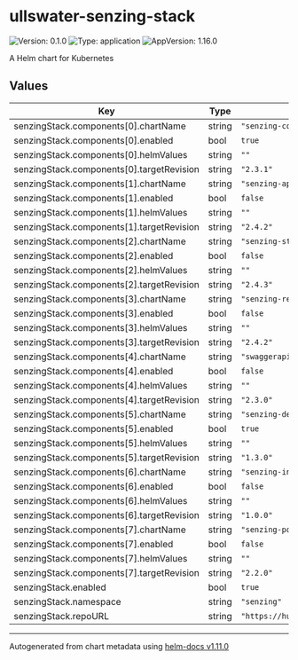 # ullswater-senzing-stack

![Version: 0.1.0](https://img.shields.io/badge/Version-0.1.0-informational?style=flat-square) ![Type: application](https://img.shields.io/badge/Type-application-informational?style=flat-square) ![AppVersion: 1.16.0](https://img.shields.io/badge/AppVersion-1.16.0-informational?style=flat-square)

A Helm chart for Kubernetes

## Values

| Key | Type | Default | Description |
|-----|------|---------|-------------|
| senzingStack.components[0].chartName | string | `"senzing-console"` |  |
| senzingStack.components[0].enabled | bool | `true` |  |
| senzingStack.components[0].helmValues | string | `""` |  |
| senzingStack.components[0].targetRevision | string | `"2.3.1"` |  |
| senzingStack.components[1].chartName | string | `"senzing-api-server"` |  |
| senzingStack.components[1].enabled | bool | `false` |  |
| senzingStack.components[1].helmValues | string | `""` |  |
| senzingStack.components[1].targetRevision | string | `"2.4.2"` |  |
| senzingStack.components[2].chartName | string | `"senzing-stream-loader"` |  |
| senzingStack.components[2].enabled | bool | `false` |  |
| senzingStack.components[2].helmValues | string | `""` |  |
| senzingStack.components[2].targetRevision | string | `"2.4.3"` |  |
| senzingStack.components[3].chartName | string | `"senzing-redoer"` |  |
| senzingStack.components[3].enabled | bool | `false` |  |
| senzingStack.components[3].helmValues | string | `""` |  |
| senzingStack.components[3].targetRevision | string | `"2.4.2"` |  |
| senzingStack.components[4].chartName | string | `"swaggerapi-swagger-ui"` |  |
| senzingStack.components[4].enabled | bool | `false` |  |
| senzingStack.components[4].helmValues | string | `""` |  |
| senzingStack.components[4].targetRevision | string | `"2.3.0"` |  |
| senzingStack.components[5].chartName | string | `"senzing-debug"` |  |
| senzingStack.components[5].enabled | bool | `true` |  |
| senzingStack.components[5].helmValues | string | `""` |  |
| senzingStack.components[5].targetRevision | string | `"1.3.0"` |  |
| senzingStack.components[6].chartName | string | `"senzing-init-postgresql"` |  |
| senzingStack.components[6].enabled | bool | `false` |  |
| senzingStack.components[6].helmValues | string | `""` |  |
| senzingStack.components[6].targetRevision | string | `"1.0.0"` |  |
| senzingStack.components[7].chartName | string | `"senzing-postgresql-client"` |  |
| senzingStack.components[7].enabled | bool | `false` |  |
| senzingStack.components[7].helmValues | string | `""` |  |
| senzingStack.components[7].targetRevision | string | `"2.2.0"` |  |
| senzingStack.enabled | bool | `true` |  |
| senzingStack.namespace | string | `"senzing"` |  |
| senzingStack.repoURL | string | `"https://hub.senzing.com/charts"` |  |

----------------------------------------------
Autogenerated from chart metadata using [helm-docs v1.11.0](https://github.com/norwoodj/helm-docs/releases/v1.11.0)
